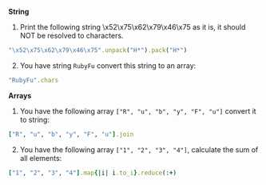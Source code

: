 **String**
1. Print the following string \x52\x75\x62\x79\x46\x75 as it is, it should NOT be resolved to characters.
```ruby
"\x52\x75\x62\x79\x46\x75".unpack("H*").pack("H*")
```

2. You have string `RubyFu` convert this string to an array:
```ruby
"RubyFu".chars
```

**Arrays**
1. You have the following array `["R", "u", "b", "y", "F", "u"]` convert it to string:
```ruby
["R", "u", "b", "y", "F", "u"].join
```

2. You have the following array `["1", "2", "3", "4"]`, calculate the sum of all elements:
```ruby
["1", "2", "3", "4"].map{|i| i.to_i}.reduce(:+)
```
